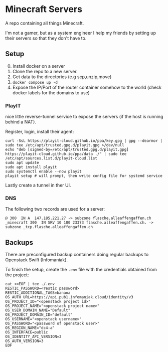 # Minecraft Servers

A repo containing all things Minecraft.

I'm not a gamer, but as a system engineer I help my friends by setting up their servers so that they don't have to.

## Setup

0. Install docker on a server
1. Clone the repo to a new server.
2. Get data to the directories (e.g scp,unzip,move)
3. `docker compose up -d`
4. Expose the IP/Port of the router container somehow to the world (check docker labels for the domains to use)

### PlayIT

 nice little reverse-tunnel service to expose the servers (if the host is running behind a NAT).

Register, login, install their agent:

```console
curl -SsL https://playit-cloud.github.io/ppa/key.gpg | gpg --dearmor | sudo tee /etc/apt/trusted.gpg.d/playit.gpg >/dev/null
echo "deb [signed-by=/etc/apt/trusted.gpg.d/playit.gpg] https://playit-cloud.github.io/ppa/data ./" | sudo tee /etc/apt/sources.list.d/playit-cloud.list
sudo apt update
sudo apt install playit
sudo systemctl enable --now playit
playit setup # will prompt, then write config file for systemd service
```

Lastly create a tunnel in ther UI.

### DNS

The following two records are used for a server:
```
@ 300  IN A  147.185.221.27 -> subzone flasche.alleaffengaffen.ch 
_minecraft 300  IN SRV 10 100 23373 flasche.alleaffengaffen.ch. -> subzone _tcp.flasche.alleaffengaffen.ch
```

## Backups

There are preconfigured backup containers doing regular backups to Openstack Swift (Infomaniak).

To finish the setup, create the `.env` file with the credentials obtained from the project:

```console
cat <<EOF | tee ./.env
RESTIC_PASSWORD=<restic password>
RESTIC_ADDITIONAL_TAGS=banana
OS_AUTH_URL=https://api.pub1.infomaniak.cloud/identity/v3
OS_PROJECT_ID="<openstack project id>"
OS_PROJECT_NAME="<openstack project name>"
OS_USER_DOMAIN_NAME="Default"
OS_PROJECT_DOMAIN_ID="default"
OS_USERNAME="<openstack username>"
OS_PASSWORD="<password of openstack user>"
OS_REGION_NAME="dc4-a"
OS_INTERFACE=public
OS_IDENTITY_API_VERSION=3
OS_AUTH_VERSION=3
EOF
```

